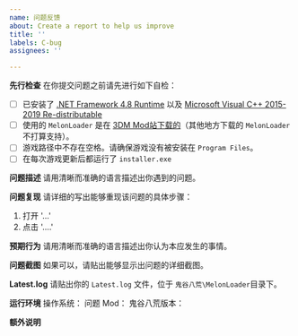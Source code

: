 ```yaml
---
name: 问题反馈
about: Create a report to help us improve
title: ''
labels: C-bug
assignees: ''

---
```


**先行检查**
在你提交问题之前请先进行如下自检：
- [ ] 已安装了 [.NET Framework 4.8 Runtime](https://dotnet.microsoft.com/download/dotnet-framework/thank-you/net48-web-installer) 以及 [Microsoft Visual C++ 2015-2019 Re-distributable](https://aka.ms/vs/16/release/vc_redist.x64.exe)
- [ ] 使用的 `MelonLoader` 是在 [3DM Mod站下载的](https://mod.3dmgame.com/mod/173451)（其他地方下载的 `MelonLoader` 不打算支持）。
- [ ] 游戏路径中不存在空格。请确保游戏没有被安装在 `Program Files`。
- [ ] 在每次游戏更新后都运行了 `installer.exe`

**问题描述**
请用清晰而准确的语言描述出你遇到的问题。

**问题复现**
请详细的写出能够重现该问题的具体步骤：
1. 打开 '...'
2. 点击 '....'

**预期行为**
请用清晰而准确的语言描述出你认为本应发生的事情。

**问题截图**
如果可以，请贴出能够显示出问题的详细截图。

**Latest.log**
请贴出你的 `Latest.log` 文件，位于 `鬼谷八荒\MelonLoader`目录下。

**运行环境**
操作系统：
问题 Mod：
鬼谷八荒版本：

**额外说明**
